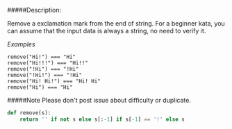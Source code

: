 #####Description:

Remove a exclamation mark from the end of string. For a beginner kata, you can assume that the input data is always a string, no need to verify it.   

*Examples*
```
remove("Hi!") === "Hi"
remove("Hi!!!") === "Hi!!"
remove("!Hi") === "!Hi"
remove("!Hi!") === "!Hi"
remove("Hi! Hi!") === "Hi! Hi"
remove("Hi") === "Hi"
```
#####Note
    Please don't post issue about difficulty or duplicate.

```py
def remove(s):
    return '' if not s else s[:-1] if s[-1] == '!' else s
```
